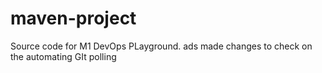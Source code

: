 # maven-project
Source code for M1 DevOps PLayground.
ads
made changes to check on the automating GIt polling
